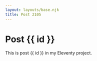 ```yaml
---
layout: layouts/base.njk
title: Post 2105
---
```


# Post {{ id }}

This is post {{ id }} in my Eleventy project.
